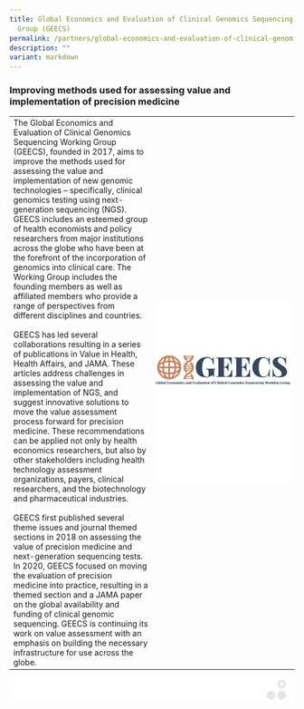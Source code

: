 ```yaml
---
title: Global Economics and Evaluation of Clinical Genomics Sequencing Working
  Group (GEECS)
permalink: /partners/global-economics-and-evaluation-of-clinical-genomics-sequencing-working-group-geecs/
description: ""
variant: markdown
---
```

### Improving methods used for assessing value and implementation of precision medicine

<table>
	<tbody>
		<tr>
			<td style="width:50%">
The Global Economics and Evaluation of Clinical Genomics Sequencing Working Group (GEECS), founded in 2017, aims to improve the methods used for assessing the value and implementation of new genomic technologies – specifically, clinical genomics testing using next-generation sequencing (NGS). GEECS includes an esteemed group of health economists and policy researchers from major institutions across the globe who have been at the forefront of the incorporation of genomics into clinical care. The Working Group includes the founding members as well as affiliated members who provide a range of perspectives from different disciplines and countries.
<br><br>
​GEECS has led several collaborations resulting in a series of publications in Value in Health, Health Affairs, and JAMA. These articles address challenges in assessing the value and implementation of NGS, and suggest innovative solutions to move the value assessment process forward for precision medicine. These recommendations can be applied not only by health economics researchers, but also by other stakeholders including health technology assessment organizations, payers, clinical researchers, and the biotechnology and pharmaceutical industries.
<br><br>
​GEECS first published several theme issues and journal themed sections in 2018 on assessing the value of precision medicine and next-generation sequencing tests. In 2020, GEECS focused on moving the evaluation of precision medicine into practice, resulting in a themed section and a JAMA paper on the global availability and funding of clinical genomic sequencing. GEECS is continuing its work on value assessment with an emphasis on building the necessary infrastructure for use across the globe.
							</td>
			<td style="width:50%">
				<img src="/images/Collaborate/Partners/geecs_logo.jpg">
			</td>
			</tr></tbody></table>
			
			
![](/images/Banners/banners_page%20footer%203%20-%20grey.png)